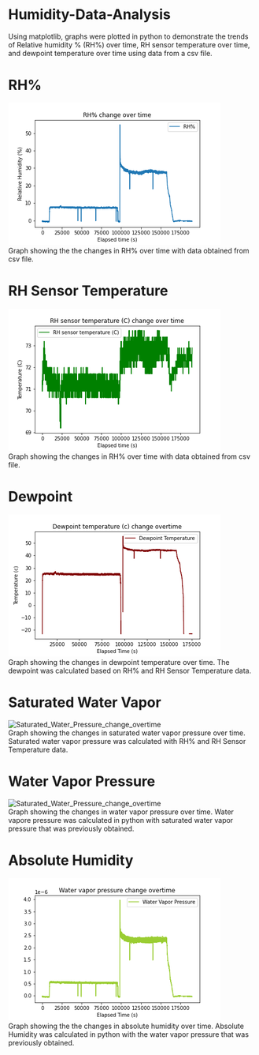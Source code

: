 # Humidity-Data-Analysis
Using matplotlib, graphs were plotted in python to demonstrate the trends of Relative humidity % (RH%) over time, RH sensor temperature over time, and dewpoint temperature over time using data from a csv file. 

# RH% 
![RH_change_over_time](/Humidity_Analysis_Graphs/RH%_change_over_time.png)  
Graph showing the the changes in RH% over time with data obtained from csv file. 

# RH Sensor Temperature 
![RH_Sensor_Temperature(c)_change_over_time](/Humidity_Analysis_Graphs/RH_Sensor_Temperature(c)_change_over_time.png)  
Graph showing the changes in RH% over time with data obtained from csv file. 

# Dewpoint
![Dewpoint_temperature_(c)_change_overtime](/Humidity_Analysis_Graphs/Dewpoint_temperature_(c)_change_overtime.png)  
Graph showing the changes in dewpoint temperature over time. The dewpoint was calculated based on RH% and RH Sensor Temperature data.

# Saturated Water Vapor
![Saturated_Water_Pressure_change_overtime](/Humididty_Analysis_Graphs/Saturated_Water_Pressure_change_overtime.png)  
Graph showing the changes in saturated water vapor pressure over time. Saturated water vapor pressure was calculated with RH% and RH Sensor Temperature data.

# Water Vapor Pressure
![Saturated_Water_Pressure_change_overtime](/Humididty_Analysis_Graphs/Saturated_Water_Pressure_change_overtime.png)  
Graph showing the changes in water vapor pressure over time. Water vapore pressure was calculated in python with saturated water vapor pressure that was previously obtained. 

# Absolute Humidity
![Water_Vapor_Pressure_change_overtime](/Humidity_Analysis_Graphs/Water_Vapor_Pressure_change_overtime.png)  
Graph showing the the changes in absolute humidity over time. Absolute Humidity was calculated in python with the water vapor pressure that was previously obtained. 
